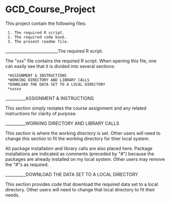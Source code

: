 # GCD_Course_Project

This project contain the following files:

     1. The required R script.
     2. The required code book.
     3. The present readme file.
     
__________________________The required R script. 

The "xxx" file contains the required R script. When opening this file, one can easily see that it is divided into several sections:

     *ASSIGNMENT & INSTRUCTIONS
     *WORKING DIRECTORY AND LIBRARY CALLS
     *DOWNLOAD THE DATA SET TO A LOCAL DIRECTORY
     *xxxxx
     
__________ASSIGNMENT & INSTRUCTIONS
    
This section simply restates the course assignment and any related instructions for clarity of purpose.

__________WORKING DIRECTORY AND LIBRARY CALLS
    
This section is where the working directory is set.  Other users will need to change this section to fit the working directory
for thier local system.

All package installation and library calls are also placed here.  Package installations are indicated as comments (preceded by "#") because the packages are already installed on my local system.  Other users may remove the "#"s as required.

__________DOWNLOAD THE DATA SET TO A LOCAL DIRECTORY

This section provides code that download the required data set to a local directory.  Other users will need to change that local directory to fit their needs.
